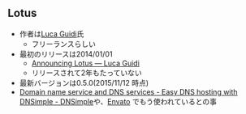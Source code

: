 
## Lotus

* 作者は[Luca Guidi](http://lucaguidi.com/)氏
  * フリーランスらしい
* 最初のリリースは2014/01/01
  * [Announcing Lotus — Luca Guidi](http://lucaguidi.com/2014/01/01/announcing-lotus.html)
  * リリースされて2年もたっていない
* 最新バージョンは0.5.0(2015/11/12 時点)
* [Domain name service and DNS services - Easy DNS hosting with DNSimple - DNSimple](https://dnsimple.com/)や、[Envato](http://www.envato.com/) でもう使われているとの事
